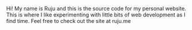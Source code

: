 Hi! My name is Ruju and this is the source code for my personal website. This is where I like experimenting with little bits of web development as I find time. Feel free to check out the site at ruju.me
